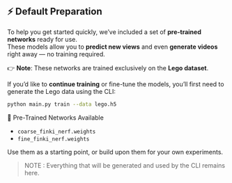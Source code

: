 ## ⚡ Default Preparation

To help you get started quickly, we’ve included a set of **pre-trained networks** ready for use.  
These models allow you to **predict new views** and even **generate videos** right away — no training required.  

👉 **Note**: These networks are trained exclusively on the **Lego dataset**.  

If you’d like to **continue training** or fine-tune the models, you’ll first need to generate the Lego data using the CLI:  

```bash
python main.py train --data lego.h5
```

🧠 Pre-Trained Networks Available
* `coarse_finki_nerf.weights`
* `fine_finki_nerf.weights`

Use them as a starting point, or build upon them for your own experiments.

> NOTE : Everything that will be generated and used by the CLI remains here.
